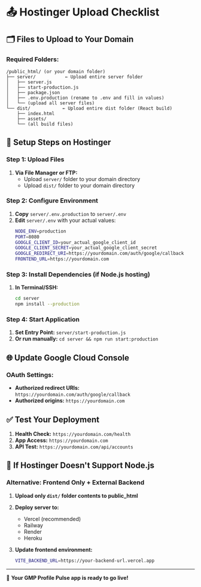 # 📤 Hostinger Upload Checklist

## 🗂️ Files to Upload to Your Domain

### **Required Folders:**
```
/public_html/ (or your domain folder)
├── server/           ← Upload entire server folder
│   ├── server.js
│   ├── start-production.js
│   ├── package.json
│   ├── .env.production (rename to .env and fill in values)
│   └── (upload all server files)
└── dist/            ← Upload entire dist folder (React build)
    ├── index.html
    ├── assets/
    └── (all build files)
```

## 🔧 Setup Steps on Hostinger

### Step 1: Upload Files
1. **Via File Manager or FTP:**
   - Upload `server/` folder to your domain directory
   - Upload `dist/` folder to your domain directory

### Step 2: Configure Environment
1. **Copy** `server/.env.production` to `server/.env`
2. **Edit** `server/.env` with your actual values:
   ```bash
   NODE_ENV=production
   PORT=8080
   GOOGLE_CLIENT_ID=your_actual_google_client_id
   GOOGLE_CLIENT_SECRET=your_actual_google_client_secret
   GOOGLE_REDIRECT_URI=https://yourdomain.com/auth/google/callback
   FRONTEND_URL=https://yourdomain.com
   ```

### Step 3: Install Dependencies (if Node.js hosting)
1. **In Terminal/SSH:**
   ```bash
   cd server
   npm install --production
   ```

### Step 4: Start Application
1. **Set Entry Point:** `server/start-production.js`
2. **Or run manually:** `cd server && npm run start:production`

## 🌐 Update Google Cloud Console

### OAuth Settings:
- **Authorized redirect URIs:** `https://yourdomain.com/auth/google/callback`
- **Authorized origins:** `https://yourdomain.com`

## ✅ Test Your Deployment

1. **Health Check:** `https://yourdomain.com/health`
2. **App Access:** `https://yourdomain.com`
3. **API Test:** `https://yourdomain.com/api/accounts`

## 🚨 If Hostinger Doesn't Support Node.js

### Alternative: Frontend Only + External Backend
1. **Upload only `dist/` folder contents to public_html**
2. **Deploy server to:**
   - Vercel (recommended)
   - Railway
   - Render
   - Heroku

3. **Update frontend environment:**
   ```bash
   VITE_BACKEND_URL=https://your-backend-url.vercel.app
   ```

---

🎉 **Your GMP Profile Pulse app is ready to go live!**